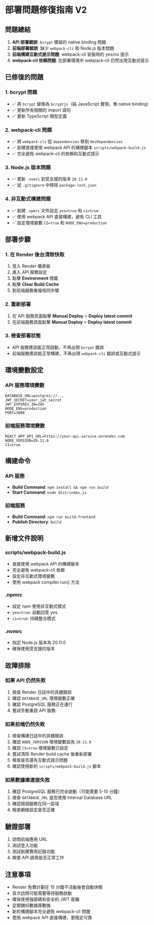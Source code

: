 # 部署問題修復指南 V2

## 問題總結

1. **API 部署錯誤**: `bcrypt` 模組的 native binding 問題
2. **前端部署錯誤**: 缺少 `webpack-cli` 和 Node.js 版本問題
3. **前端構建互動式提示問題**: webpack-cli 安裝時的 yes/no 提示
4. **webpack-cli 依賴問題**: 在部署環境中 webpack-cli 仍然出現互動式提示

## 已修復的問題

### 1. bcrypt 問題
- ✅ 將 `bcrypt` 替換為 `bcryptjs`（純 JavaScript 實現，無 native binding）
- ✅ 更新所有相關的 import 語句
- ✅ 更新 TypeScript 類型定義

### 2. webpack-cli 問題
- ✅ 將 `webpack-cli` 從 `dependencies` 移到 `devDependencies`
- ✅ 創建直接使用 webpack API 的構建腳本 `scripts/webpack-build.js`
- ✅ 完全避免 webpack-cli 的依賴和互動式提示

### 3. Node.js 版本問題
- ✅ 更新 `.nvmrc` 到受支援的版本 `20.11.0`
- ✅ 從 `.gitignore` 中移除 `package-lock.json`

### 4. 非互動式構建問題
- ✅ 創建 `.npmrc` 文件設定 `yes=true` 和 `ci=true`
- ✅ 使用 webpack API 直接構建，避免 CLI 工具
- ✅ 設定環境變數 `CI=true` 和 `NODE_ENV=production`

## 部署步驟

### 1. 在 Render 後台清除快取
1. 登入 Render 儀表板
2. 進入 API 服務設定
3. 點擊 **Environment** 標籤
4. 點擊 **Clear Build Cache**
5. 對前端服務重複相同步驟

### 2. 重新部署
1. 在 API 服務頁面點擊 **Manual Deploy** > **Deploy latest commit**
2. 在前端服務頁面點擊 **Manual Deploy** > **Deploy latest commit**

### 3. 檢查部署狀態
- API 服務應該能正常啟動，不再出現 `bcrypt` 錯誤
- 前端服務應該能正常構建，不再出現 `webpack-cli` 錯誤或互動式提示

## 環境變數設定

### API 服務環境變數
```
DATABASE_URL=postgres://...
JWT_SECRET=your_jwt_secret
JWT_EXPIRES_IN=24h
NODE_ENV=production
PORT=3000
```

### 前端服務環境變數
```
REACT_APP_API_URL=https://your-api-service.onrender.com
NODE_VERSION=20.11.0
CI=true
```

## 構建命令

### API 服務
- **Build Command**: `npm install && npm run build`
- **Start Command**: `node dist/index.js`

### 前端服務
- **Build Command**: `npm run build:frontend`
- **Publish Directory**: `build`

## 新增文件說明

### scripts/webpack-build.js
- 直接使用 webpack API 的構建腳本
- 完全避免 webpack-cli 依賴
- 設定非互動式環境變數
- 使用 webpack compiler.run() 方法

### .npmrc
- 設定 npm 使用非互動式模式
- `yes=true`: 自動回答 yes
- `ci=true`: 持續整合模式

### .nvmrc
- 指定 Node.js 版本為 20.11.0
- 確保使用受支援的版本

## 故障排除

### 如果 API 仍然失敗
1. 檢查 Render 日誌中的具體錯誤
2. 確認 `DATABASE_URL` 環境變數正確
3. 確認 PostgreSQL 服務正在運行
4. 嘗試手動重啟 API 服務

### 如果前端仍然失敗
1. 檢查構建日誌中的具體錯誤
2. 確認 `NODE_VERSION` 環境變數設為 `20.11.0`
3. 確認 `CI=true` 環境變數已設定
4. 嘗試清除 Render build cache 後重新部署
5. 檢查是否還有互動式提示問題
6. 確認使用新的 `scripts/webpack-build.js` 腳本

### 如果數據庫連接失敗
1. 確認 PostgreSQL 服務已完全啟動（可能需要 5-10 分鐘）
2. 檢查 `DATABASE_URL` 是否使用 Internal Database URL
3. 確認兩個服務在同一區域
4. 檢查網絡設定是否正確

## 驗證部署

1. 訪問前端應用 URL
2. 測試登入功能
3. 測試創建費用記錄功能
4. 檢查 API 調用是否正常工作

## 注意事項

- Render 免費計劃在 15 分鐘不活動後會自動休眠
- 首次訪問可能需要等待服務啟動
- 確保使用強密碼和安全的 JWT 密鑰
- 定期備份數據庫數據
- 新的構建腳本完全避免 webpack-cli 問題
- 使用 webpack API 直接構建，更穩定可靠 